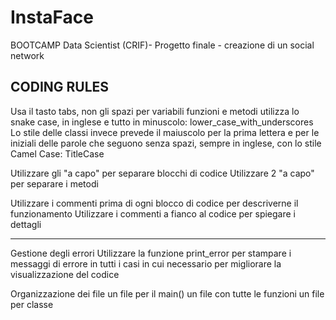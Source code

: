 # InstaFace
BOOTCAMP Data Scientist (CRIF)- Progetto finale - creazione di un social network

## CODING RULES

Usa il tasto tabs, non gli spazi 
per variabili funzioni e metodi utilizza lo snake case, in inglese e tutto in minuscolo: lower_case_with_underscores
Lo stile delle classi invece prevede il maiuscolo per la prima lettera e per le iniziali delle parole che seguono senza spazi, sempre in inglese, con lo stile Camel Case: TitleCase

Utilizzare gli "a capo" per separare blocchi di codice
Utilizzare 2 "a capo" per separare i metodi 

Utilizzare i commenti prima di ogni blocco di codice per descriverne il funzionamento
Utilizzare i commenti a fianco al codice per spiegare i dettagli 
______________________

Gestione degli errori
Utilizzare la funzione print_error per stampare i messaggi di errore in tutti i casi in cui necessario per migliorare la visualizzazione del codice

Organizzazione dei file
un file per il main()
un file con tutte le funzioni
un file per classe
